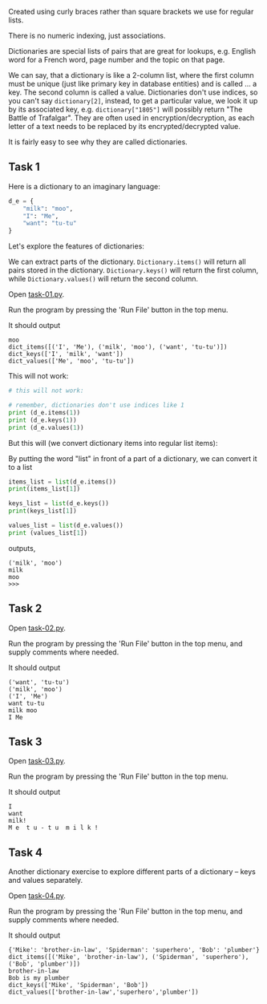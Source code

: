 Created using curly braces rather than square brackets we use for regular lists. 

There is no numeric indexing, just associations. 

Dictionaries are special lists of pairs that are great for lookups, e.g. English word for a French word, page number and the topic on that page. 

We can say, that a dictionary is like a 2-column list, where the first column must be unique (just like primary key in database entities) and is called … a key. The second column is called a value. Dictionaries don't use indices, so you can't say `dictionary[2]`, instead, to get a particular value, we look it up by its associated key, e.g. `dictionary["1805"]` will possibly return "The Battle of Trafalgar". They are often used in encryption/decryption, as each letter of a text needs to be replaced by its encrypted/decrypted value.

It is fairly easy to see why they are called dictionaries.

## Task 1

Here is a dictionary to an imaginary language:

```python
d_e = {
    "milk": "moo",
    "I": "Me",
    "want": "tu-tu"
}
```

Let's explore the features of dictionaries:

We can extract parts of the dictionary. `Dictionary.items()` will return all pairs stored in the dictionary. `Dictionary.keys()` will return the first column, while `Dictionary.values()` will return the second column.

Open [task-01.py](open_file "06-dictionaries/task-01.py").

Run the program by pressing the 'Run File' button in the top menu.

It should output

```
moo
dict_items([('I', 'Me'), ('milk', 'moo'), ('want', 'tu-tu')])
dict_keys(['I', 'milk', 'want'])
dict_values(['Me', 'moo', 'tu-tu'])
```

This will not work:

```python
# this will not work:

# remember, dictionaries don't use indices like 1
print (d_e.items(1))
print (d_e.keys(1))
print (d_e.values(1))
```

But this will (we convert dictionary items into regular list items):

By putting the word "list" in front of a part of a dictionary, we can convert it to a list

```python
items_list = list(d_e.items())
print(items_list[1])

keys_list = list(d_e.keys())
print(keys_list[1])

values_list = list(d_e.values())
print (values_list[1])
```

outputs,

```
('milk', 'moo')
milk
moo
>>>
```

## Task 2

Open [task-02.py](open_file "06-dictionaries/task-02.py").

Run the program by pressing the 'Run File' button in the top menu, and supply comments where needed.

It should output

```
('want', 'tu-tu')
('milk', 'moo')
('I', 'Me')
want tu-tu
milk moo
I Me

```

## Task 3

Open [task-03.py](open_file "06-dictionaries/task-03.py").

Run the program by pressing the 'Run File' button in the top menu.

It should output

```
I
want
milk!
M e  t u - t u  m i l k !
```

## Task 4

Another dictionary exercise to explore different parts of a dictionary – keys and values separately.

Open [task-04.py](open_file "06-dictionaries/task-04.py").

Run the program by pressing the 'Run File' button in the top menu, and supply comments where needed.

It should output

```
{'Mike': 'brother-in-law', 'Spiderman': 'superhero', 'Bob': 'plumber'}
dict_items([('Mike', 'brother-in-law'), ('Spiderman', 'superhero'), ('Bob', 'plumber')])
brother-in-law
Bob is my plumber
dict_keys(['Mike', 'Spiderman', 'Bob'])
dict_values(['brother-in-law','superhero','plumber'])
```
